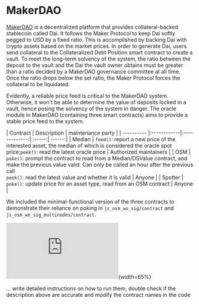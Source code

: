 # MakerDAO
[MakerDAO](https://makerdao.com/en/whitepaper/) is a decentralized platform that provides collateral-backed stablecoin called Dai. It follows the Maker Protocol to keep Dai softly pegged to USD by a fixed ratio. This is accomplished by backing Dai with crypto assets based on the market prices. In order to generate Dai, users send collateral to the Collateralized Debt Position smart contract to create a vault. To meet the long-term solvency of the system, the ratio between the deposit to the vault and the Dai the vault owner obtains must be greater than a ratio decided by a MakerDAO governance committee at all time. Once the ratio drops below the set ratio, the Maker Protocol forces the collateral to be liquidated.

Evidently, a reliable price feed is critical to the MakerDAO system. Otherwise, it won't be able to determine the value of deposits locked in a vault, hence posing the solvency of the system in danger. The oracle module in MakerDAO (containing three smart contracts) aims to provide a stable price feed to the system.

| Contract        | Description    | maintenance party  |
| ---------- |:------------|:-------------:| :-----:| :-----:|
| Median        | `feed()`: report a new price of the interested asset, the median of which is considered the oracle spot price;`peek()`: read the latest oracle price |  Authorized maintainers |
| OSM        | `poke()`: prompt the contract to read from a Median/DSValue contract, and make the previous value valid. Can only be called an hour after the previous call <br /> `peek()`: read the latest value and whether it is valid | Anyone |
| Spotter        | `poke()`: update price for an asset type, read from an OSM contract | Anyone |

We included the minimal-functional version of the three contracts to demonstrate their reliance on poking in `js_osm_wo_sig/contract` and `js_osm_wo_sig_multinodes/contract`.

![Overview of smart contracts and user interaction
in MakerDAO OSM module](https://github.com/SigVM/conflux-signal-handler-case-study/blob/master/makerdao/MakerDAO_woSig.pdf){width=65%}


... write detailed instructions on how to run them, double check if the description above are accurate and modify the contract names in the code
